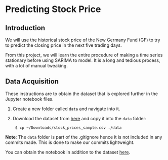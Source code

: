 # Predicting Stock Price

## Introduction
We will use the historical stock price of the New Germany Fund (GF) to try to predict the closing price in the next five trading days.

From this project, we will learn the entire procedure of making a time series stationary before using SARIMA to model. It is a long and tedious process, with a lot of manual tweaking.

## Data Acquisition
These instructions are to obtain the dataset that is explored further in the Jupyter notebook files.

1. Create a new folder called `data` and navigate into it.
2. Download the dataset from [here](https://github.com/sunshah/data_science/tree/master/time_series) and copy it into the `data` folder:

        $ cp ~/Downloads/stock_prices_sample.csv ./data

**Note**: The `data` folder is part of the .gitignore hence it is not included in any commits made. This is done to make our commits lightweight.

You can obtain the notebook in addition to the dataset [here](https://github.com/sunshah/data_science/tree/master/time_series).